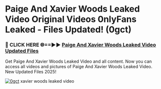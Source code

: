 # Paige And Xavier Woods Leaked Video Original Videos 0nlyFans Leaked - Files Updated! (0gct)

<h3>🔴 CLICK HERE 🌐==►► <a href="https://tinyurl.com/2jnfzry5" rel="nofollow">Paige And Xavier Woods Leaked Video Updated Files</a></h3>

Get Paige And Xavier Woods Leaked Video and all content. Now you can access all videos and pictures of Paige And Xavier Woods Leaked Video. New Updated Files 2025!

[![0gct](https://i.imgur.com/GyGTBgg.gif)](https://tinyurl.com/2jnfzry5)
xavier woods leaked video